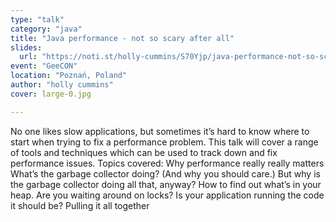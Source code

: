 ```yaml
---
type: "talk"
category: "java"
title: "Java performance - not so scary after all"
slides:
  url: "https://noti.st/holly-cummins/S70Yjp/java-performance-not-so-scary-after-all"
event: "GeeCON"
location: "Poznań, Poland"
author: "holly cummins"
cover: large-0.jpg

---
```

No one likes slow applications, but sometimes it’s hard to know where to start when trying to fix a performance problem. This talk will cover a range of tools and techniques which can be used to track down and fix performance issues.
Topics covered:
Why performance really really matters
What’s the garbage collector doing? (And why you should care.)
But why is the garbage collector doing all that, anyway? How to find out what’s in your heap.
Are you waiting around on locks?
Is your application running the code it should be?
Pulling it all together